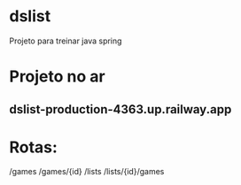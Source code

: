 # dslist
Projeto para treinar java spring

# Projeto no ar
## dslist-production-4363.up.railway.app

# Rotas:
/games
/games/{id}
/lists
/lists/{id}/games
